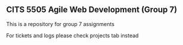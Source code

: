 ## CITS 5505 Agile Web Development (Group 7)
This is a repository for group 7 assignments

For tickets and logs please check projects tab instead